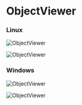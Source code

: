 ObjectViewer
============

### Linux

![ObjectViewer](http://image.noelshack.com/fichiers/2013/48/1385350699-objectviewer-linux.png "ObjectViewer")

![ObjectViewer](http://image.noelshack.com/fichiers/2014/05/1391282727-objectviewer-linux-transparency.png "ObjectViewer")

### Windows

![ObjectViewer](http://image.noelshack.com/fichiers/2013/47/1385230953-objectviewer.png "ObjectViewer")

![ObjectViewer](http://image.noelshack.com/fichiers/2013/47/1385230953-objctviewer-wireframe.png "ObjectViewer")
